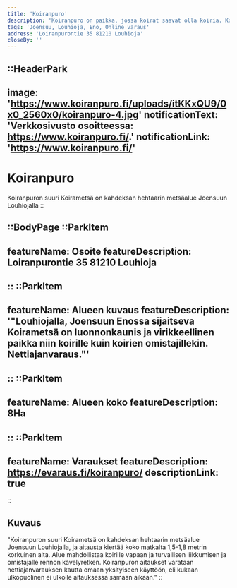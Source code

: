 ```yaml
---
title: 'Koiranpuro'
description: 'Koiranpuro on paikka, jossa koirat saavat olla koiria. Koiranpuron alue sijaitsee Joensuun Enossa ja muodostuu valtavasta metsäaitauksesta.'
tags: 'Joensuu, Louhioja, Eno, Online varaus'
address: 'Loiranpurontie 35 81210 Louhioja'
closeBy: ''
---
```


::HeaderPark
---
image: 'https://www.koiranpuro.fi/uploads/itKKxQU9/0x0_2560x0/koiranpuro-4.jpg'
notificationText: 'Verkkosivusto osoitteessa: https://www.koiranpuro.fi/.'
notificationLink: 'https://www.koiranpuro.fi/'
---
# Koiranpuro
Koiranpuron suuri Koirametsä on kahdeksan hehtaarin metsäalue Joensuun Louhiojalla
::

::BodyPage
::ParkItem
---
featureName: Osoite
featureDescription: Loiranpurontie 35 81210 Louhioja
---
::
::ParkItem
---
featureName: Alueen kuvaus
featureDescription: '"Louhiojalla, Joensuun Enossa sijaitseva Koirametsä on luonnonkaunis ja virikkeellinen paikka niin koirille kuin koirien omistajillekin. 
Nettiajanvaraus."'
---
::
::ParkItem
---
featureName: Alueen koko
featureDescription: 8Ha
---
::
::ParkItem
---
featureName: Varaukset
featureDescription: https://evaraus.fi/koiranpuro/
descriptionLink: true
---
::
## Kuvaus
"Koiranpuron suuri Koirametsä on kahdeksan hehtaarin metsäalue Joensuun Louhiojalla, ja aitausta kiertää koko matkalta 1,5-1,8 metrin korkuinen aita. Alue mahdollistaa koirille vapaan ja turvallisen liikkumisen ja omistajalle rennon kävelyretken. Koiranpuron aitaukset varataan nettiajanvarauksen kautta omaan yksityiseen käyttöön, eli kukaan ulkopuolinen ei ulkoile aitauksessa samaan aikaan."
::